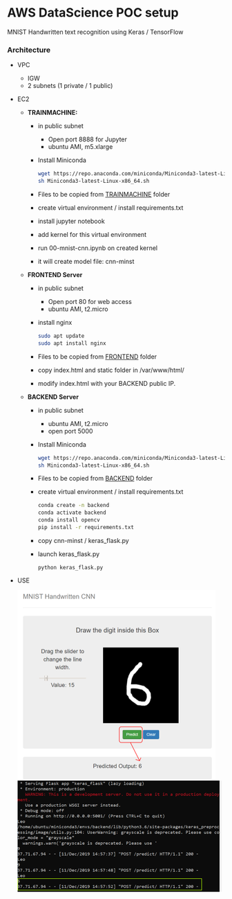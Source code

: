 # AWS DataScience POC setup

MNIST Handwritten text recognition using Keras / TensorFlow

### Architecture

- VPC

  - IGW
  - 2 subnets (1 private / 1 public)

- EC2

  - **TRAINMACHINE:** 

    - in public subnet

      - Open port 8888 for Jupyter
      - ubuntu AMI, m5.xlarge
	  
	- Install Miniconda
  
      ```bash
      wget https://repo.anaconda.com/miniconda/Miniconda3-latest-Linux-x86_64.sh
	  sh Miniconda3-latest-Linux-x86_64.sh
      ```
  
	- Files to be copied from [TRAINMACHINE](TrainMachine/) folder
	
    - create virtual environment / install requirements.txt
  
    - install jupyter notebook
  
    - add kernel for this virtual environment
  
    - run 00-mnist-cnn.ipynb on created kernel
  
    - it will create model file: cnn-minst
  
    
  
  - **FRONTEND Server**
  
    - in public subnet
  
      - Open port 80 for web access
      - ubuntu AMI, t2.micro
  
    - install nginx
  
      ```bash
      sudo apt update
      sudo apt install nginx
      ```
    
	- Files to be copied from [FRONTEND](FrontEnd/) folder
		
    - copy index.html and static folder in /var/www/html/
		
    - modify index.html with your BACKEND public IP.
  
  
  
  - **BACKEND Server**
    
    - in public subnet
    
      - ubuntu AMI, t2.micro
      - open port 5000
    
    - Install Miniconda
    
      ```bash
      wget https://repo.anaconda.com/miniconda/Miniconda3-latest-Linux-x86_64.sh
      sh Miniconda3-latest-Linux-x86_64.sh
      ```
	  
    - Files to be copied from [BACKEND](BackEnd/) folder
		
    - create virtual environment / install requirements.txt
    
      ```bash
      conda create -n backend
      conda activate backend
      conda install opencv
      pip install -r requirements.txt
      ```
    
    - copy cnn-minst / keras_flask.py
		
    - launch keras_flask.py
    
      ```
      python keras_flask.py
      ```
  
- USE

  <img src="webinterface.png" alt="webinterface" style="zoom:50%;" />

  

  <img src="backend_Flask_answer.png" alt="backend_Flask_answer" style="zoom:50%;" />

  

